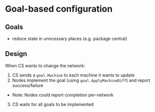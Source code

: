 # Goal-based configuration

## Goals
- reduce state in unncessary places (e.g. package central)

## Design
When CS wants to change the network:
1. CS sends a `goal.Machine` to each machine it wants to update
2. Nodes implement the goal (using `goal.ApplyMachineDiff`) and report success/failure
  - Note: Nodes could report completion per-network
3. CS waits for all goals to be implemented
